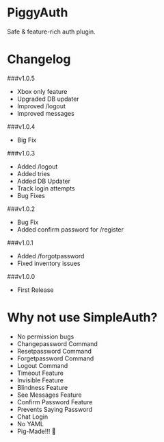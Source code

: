 # PiggyAuth
Safe & feature-rich auth plugin.

# Changelog

###v1.0.5
* Xbox only feature
* Upgraded DB updater
* Improved /logout
* Improved messages

###v1.0.4
* Big Fix

###v1.0.3
* Added /logout
* Added tries
* Added DB Updater
* Track login attempts
* Bug Fixes

###v1.0.2
* Bug Fix
* Added confirm password for /register

###v1.0.1
* Added /forgotpassword
* Fixed inventory issues

###v1.0.0
* First Release

# Why not use SimpleAuth?
* No permission bugs
* Changepassword Command
* Resetpassword Command
* Forgetpassword Command
* Logout Command
* Timeout Feature
* Invisible Feature
* Blindness Feature
* See Messages Feature
* Confirm Password Feature 
* Prevents Saying Password
* Chat Login
* No YAML
* Pig-Made!!! :pig:

